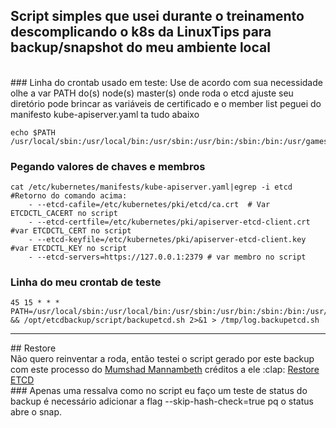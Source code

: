 ## Script simples que usei durante o treinamento descomplicando o k8s da LinuxTips para backup/snapshot do meu ambiente local
<br />
### Linha do crontab usado em teste: Use de acordo com sua necessidade olhe a var PATH do(s) node(s) master(s) onde roda o etcd ajuste seu diretório pode brincar as variáveis de certificado e o member list peguei do manifesto kube-apiserver.yaml ta tudo abaixo<br />

```console
echo $PATH
/usr/local/sbin:/usr/local/bin:/usr/sbin:/usr/bin:/sbin:/bin:/usr/games:/usr/local/games:/snap/bin
```
### Pegando valores de chaves e membros
```console
cat /etc/kubernetes/manifests/kube-apiserver.yaml|egrep -i etcd
#Retorno do comando acima:
    - --etcd-cafile=/etc/kubernetes/pki/etcd/ca.crt  # Var ETCDCTL_CACERT no script
    - --etcd-certfile=/etc/kubernetes/pki/apiserver-etcd-client.crt #var ETCDCTL_CERT no script
    - --etcd-keyfile=/etc/kubernetes/pki/apiserver-etcd-client.key #var ETCDCTL_KEY no script
    - --etcd-servers=https://127.0.0.1:2379 # var membro no script
```

### Linha do meu crontab de teste
```console
45 15 * * * PATH=/usr/local/sbin:/usr/local/bin:/usr/sbin:/usr/bin:/sbin:/bin:/usr/games:/usr/local/games:/snap/bin && /opt/etcdbackup/script/backupetcd.sh 2>&1 > /tmp/log.backupetcd.sh

```

<hr />
## Restore <br />
Não quero reinventar a roda, então testei o script gerado por este backup com este processo do <a href=https://github.com/mmumshad>Mumshad Mannambeth</a> créditos a ele :clap: <a href=https://github.com/mmumshad/kubernetes-cka-practice-test-solution-etcd-backup-and-restore>Restore ETCD</a> <br />
### Apenas uma ressalva como no script eu faço um teste de status do backup é necessário adicionar a flag --skip-hash-check=true pq o status abre o snap.
